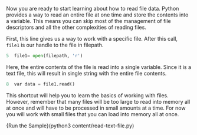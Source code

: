 Now you are ready to start learning about how to read file data. Python provides a way to read an entire file at one time and store the contents into a variable. This means you can skip most of the management of file descriptors and all the other complexities of reading files. 

First, this line gives us a way to work with a specific file. After this call, `file1` is our handle to the file in filepath.
```python
5  file1= open(filepath, 'r')
```

Here, the entire contents of the file is read into a single variable. Since it is a text file, this will result in single string with the entire file contents.

```python
8  var data = file1.read()
```

This shortcut will help you to learn the basics of working with files. However, remember that many files will be too large to read into memory all at once and will have to be processed in small amounts at a time. For now you will work with small files that you can load into memory all at once.

{Run the Sample}(python3 content/read-text-file.py)